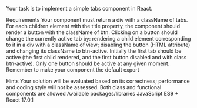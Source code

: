 Your task is to implement a simple tabs component in React.

Requirements
Your component must return a div with a className of tabs.
For each children element with the title property, the component should render a button with the className of btn.
Clicking on a button should change the currently active tab by:
rendering a child element corresponding to it in a div with a className of view;
disabling the button (HTML attribute) and changing its className to btn-active.
Initially the first tab should be active (the first child rendered, and the first button disabled and with class btn-active).
Only one button should be active at any given moment.
Remember to make your component the default export

Hints
Your solution will be evaluated based on its correctness; performance and coding style will not be assessed.
Both class and functional components are allowed
Available packages/libraries
JavaScript ES9 +
React 17.0.1
